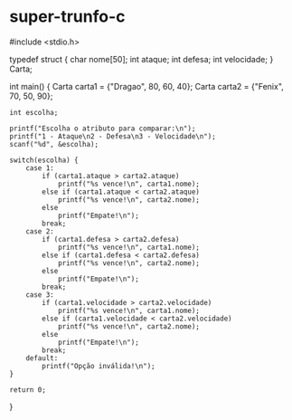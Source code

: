 # super-trunfo-c
#include <stdio.h>

typedef struct {
    char nome[50];
    int ataque;
    int defesa;
    int velocidade;
} Carta;

int main() {
    Carta carta1 = {"Dragao", 80, 60, 40};
    Carta carta2 = {"Fenix", 70, 50, 90};

    int escolha;

    printf("Escolha o atributo para comparar:\n");
    printf("1 - Ataque\n2 - Defesa\n3 - Velocidade\n");
    scanf("%d", &escolha);

    switch(escolha) {
        case 1:
            if (carta1.ataque > carta2.ataque)
                printf("%s vence!\n", carta1.nome);
            else if (carta1.ataque < carta2.ataque)
                printf("%s vence!\n", carta2.nome);
            else
                printf("Empate!\n");
            break;
        case 2:
            if (carta1.defesa > carta2.defesa)
                printf("%s vence!\n", carta1.nome);
            else if (carta1.defesa < carta2.defesa)
                printf("%s vence!\n", carta2.nome);
            else
                printf("Empate!\n");
            break;
        case 3:
            if (carta1.velocidade > carta2.velocidade)
                printf("%s vence!\n", carta1.nome);
            else if (carta1.velocidade < carta2.velocidade)
                printf("%s vence!\n", carta2.nome);
            else
                printf("Empate!\n");
            break;
        default:
            printf("Opção inválida!\n");
    }

    return 0;
}
